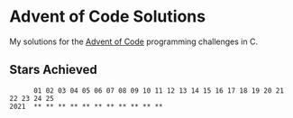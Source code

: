 # Advent of Code Solutions

My solutions for the [Advent of Code](https://adventofcode.com/) programming
challenges in C.

## Stars Achieved
```
      01 02 03 04 05 06 07 08 09 10 11 12 13 14 15 16 17 18 19 20 21 22 23 24 25
2021  ** ** ** ** ** ** ** ** ** ** **
```
